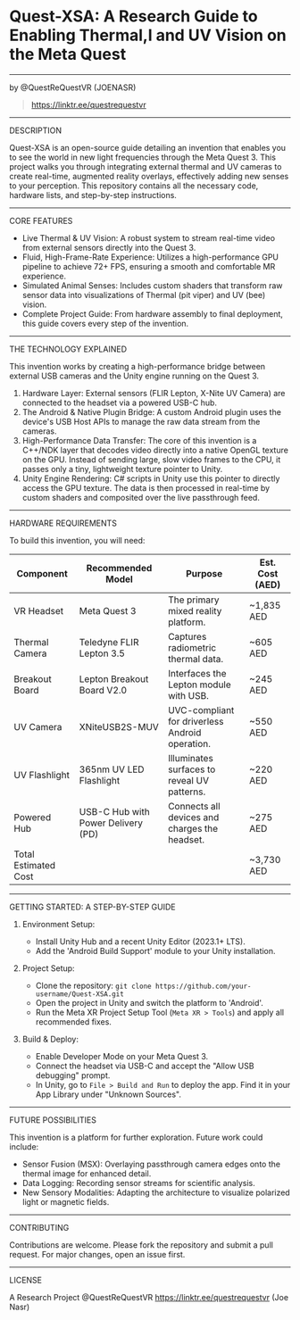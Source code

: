# Quest-XSA: A Research Guide to Enabling Thermal,l and UV Vision on the Meta Quest

---


by @QuestReQuestVR (JOENASR)
> https://linktr.ee/questrequestvr


---

DESCRIPTION

Quest-XSA is an open-source guide detailing an invention that enables you to see the world in new light frequencies through the Meta Quest 3. This project walks you through integrating external thermal and UV cameras to create real-time, augmented reality overlays, effectively adding new senses to your perception. This repository contains all the necessary code, hardware lists, and step-by-step instructions.

---

CORE FEATURES

- Live Thermal & UV Vision: A robust system to stream real-time video from external sensors directly into the Quest 3.
- Fluid, High-Frame-Rate Experience: Utilizes a high-performance GPU pipeline to achieve 72+ FPS, ensuring a smooth and comfortable MR experience.
- Simulated Animal Senses: Includes custom shaders that transform raw sensor data into visualizations of Thermal (pit viper) and UV (bee) vision.
- Complete Project Guide: From hardware assembly to final deployment, this guide covers every step of the invention.

---

THE TECHNOLOGY EXPLAINED

This invention works by creating a high-performance bridge between external USB cameras and the Unity engine running on the Quest 3.

1. Hardware Layer: External sensors (FLIR Lepton, X-Nite UV Camera) are connected to the headset via a powered USB-C hub.
2. The Android & Native Plugin Bridge: A custom Android plugin uses the device's USB Host APIs to manage the raw data stream from the cameras.
3. High-Performance Data Transfer: The core of this invention is a C++/NDK layer that decodes video directly into a native OpenGL texture on the GPU. Instead of sending large, slow video frames to the CPU, it passes only a tiny, lightweight texture pointer to Unity.
4. Unity Engine Rendering: C# scripts in Unity use this pointer to directly access the GPU texture. The data is then processed in real-time by custom shaders and composited over the live passthrough feed.

---

HARDWARE REQUIREMENTS

To build this invention, you will need:

| Component                 | Recommended Model                  | Purpose                                              | Est. Cost (AED) |
| ------------------------- | ---------------------------------- | ---------------------------------------------------- | --------------- |
| VR Headset                | Meta Quest 3                       | The primary mixed reality platform.                  | ~1,835 AED      |
| Thermal Camera            | Teledyne FLIR Lepton 3.5           | Captures radiometric thermal data.                   | ~605 AED        |
| Breakout Board            | Lepton Breakout Board V2.0         | Interfaces the Lepton module with USB.               | ~245 AED        |
| UV Camera                 | XNiteUSB2S-MUV                     | UVC-compliant for driverless Android operation.      | ~550 AED        |
| UV Flashlight             | 365nm UV LED Flashlight            | Illuminates surfaces to reveal UV patterns.          | ~220 AED        |
| Powered Hub               | USB-C Hub with Power Delivery (PD) | Connects all devices and charges the headset.        | ~275 AED        |
| Total Estimated Cost      |                                    |                                                      | ~3,730 AED      |

---

GETTING STARTED: A STEP-BY-STEP GUIDE

1. Environment Setup:
   - Install Unity Hub and a recent Unity Editor (2023.1+ LTS).
   - Add the 'Android Build Support' module to your Unity installation.

2. Project Setup:
   - Clone the repository: `git clone https://github.com/your-username/Quest-XSA.git`
   - Open the project in Unity and switch the platform to 'Android'.
   - Run the Meta XR Project Setup Tool (`Meta XR > Tools`) and apply all recommended fixes.

3. Build & Deploy:
   - Enable Developer Mode on your Meta Quest 3.
   - Connect the headset via USB-C and accept the "Allow USB debugging" prompt.
   - In Unity, go to `File > Build and Run` to deploy the app. Find it in your App Library under "Unknown Sources".

---

FUTURE POSSIBILITIES

This invention is a platform for further exploration. Future work could include:
- Sensor Fusion (MSX): Overlaying passthrough camera edges onto the thermal image for enhanced detail.
- Data Logging: Recording sensor streams for scientific analysis.
- New Sensory Modalities: Adapting the architecture to visualize polarized light or magnetic fields.

---

CONTRIBUTING

Contributions are welcome. Please fork the repository and submit a pull request. For major changes, open an issue first.

---

LICENSE

A Research Project @QuestReQuestVR
https://linktr.ee/questrequestvr
(Joe Nasr)

